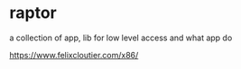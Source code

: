 # raptor
a collection of app, lib for low level access and what app do 


https://www.felixcloutier.com/x86/
